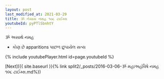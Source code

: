 ```yaml
---
layout: post
last_modified_at: 2021-03-29
title: ૐ નેયાય નમહ ૧૦૮ ટાઈમ્સ
youtubeId: pyPTlSbnhtY
---
```

 
 
 ૐ અસાથે નમહ  
 
 -  કોણ છે apparitions પાછળ છુપાયેલ સત્ય 
 
  
 
  
 
 
 
 
 
 


{% include youtubePlayer.html id=page.youtubeId %}
 
[Next]({{ site.baseurl }}{% link  split2/_posts/2016-03-06-ૐ મહાઅહંવિષે નમહ ૧૦૮ ટાઈમ્સ.md%})
 
